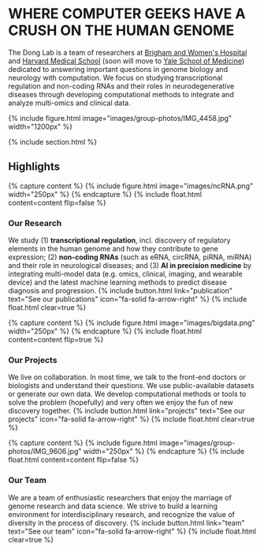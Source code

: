---
---

# WHERE COMPUTER GEEKS HAVE A CRUSH ON THE HUMAN GENOME

The Dong Lab is a team of researchers at [Brigham and Women's Hospital](https://www.brighamandwomens.org) and [Harvard Medical School](https://hms.harvard.edu) (soon will move to [Yale School of Medicine](https://medicine.yale.edu)) dedicated to answering important questions in genome biology and neurology with computation. We focus on studying transcriptional regulation and non-coding RNAs and their roles in neurodegenerative diseases through developing computational methods to integrate and analyze multi-omics and clinical data. 

{%
  include figure.html
  image="images/group-photos/IMG_4458.jpg"
  width="1200px"
%}

{% include section.html %}

## Highlights

{% capture content %}
{% include figure.html image="images/ncRNA.png" width="250px" %}
{% endcapture %}
{% include float.html content=content flip=false %}
### Our Research
We study (1) **transcriptional regulation**, incl. discovery of regulatory elements in the human genome and how they contribute to gene expression; (2) **non-coding RNAs** (such as eRNA, circRNA, piRNA, miRNA) and their role in neurological diseases; and (3) **AI in precision medicine** by integrating multi-model data (e.g. omics, clinical, imaging, and wearable device) and the latest machine learning methods to predict disease diagnosis and progression. 
{% include button.html link="publication" text="See our publications" icon="fa-solid fa-arrow-right" %}
{% include float.html clear=true %}




{% capture content %}
{% include figure.html image="images/bigdata.png" width="250px" %}
{% endcapture %}
{% include float.html content=content flip=true %}
### Our Projects
We live on collaboration. In most time, we talk to the front-end doctors or biologists and understand their questions. We use public-available datasets or generate our own data. We develop computational methods or tools to solve the problem (hopefully) and very often we enjoy the fun of new discovery together. 
{% include button.html link="projects" text="See our projects" icon="fa-solid fa-arrow-right" %}
{% include float.html clear=true %}



{% capture content %}
{% include figure.html image="images/group-photos/IMG_9606.jpg" width="250px" %}
{% endcapture %}
{% include float.html content=content flip=false %}
### Our Team
We are a team of enthusiastic researchers that enjoy the marriage of genome research and data science. We strive to build a learning environment for interdisciplinary research, and recognize the value of diversity in the process of discovery. 
{% include button.html link="team" text="See our team" icon="fa-solid fa-arrow-right" %}
{% include float.html clear=true %}